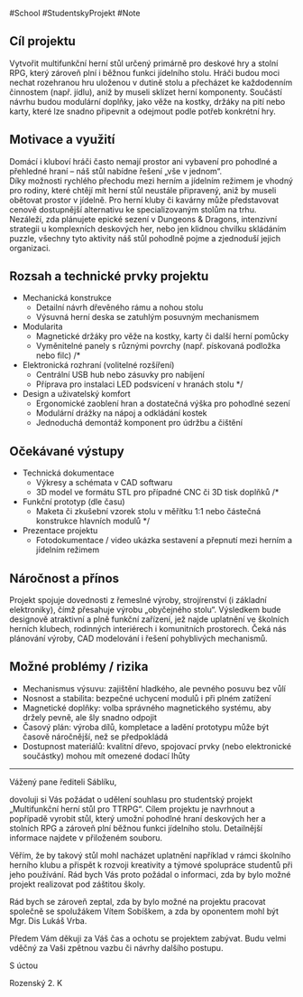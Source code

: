 #School #StudentskyProjekt #Note

## Cíl projektu
Vytvořit multifunkční herní stůl určený primárně pro deskové hry a stolní RPG, který zároveň plní i běžnou funkci jídelního stolu. Hráči budou moci nechat rozehranou hru uloženou v dutině stolu a přecházet ke každodenním činnostem (např. jídlu), aniž by museli sklízet herní komponenty. Součástí návrhu budou modulární doplňky, jako věže na kostky, držáky na pití nebo karty, které lze snadno připevnit a odejmout podle potřeb konkrétní hry.
## Motivace a využití
Domácí i kluboví hráči často nemají prostor ani vybavení pro pohodlné a přehledné hraní – náš stůl nabídne řešení „vše v jednom“.  
Díky možnosti rychlého přechodu mezi herním a jídelním režimem je vhodný pro rodiny, které chtějí mít herní stůl neustále připravený, aniž by museli obětovat prostor v jídelně. Pro herní kluby či kavárny může představovat cenově dostupnější alternativu ke specializovaným stolům na trhu.  
Nezáleží, zda plánujete epické sezení v Dungeons & Dragons, intenzivní strategii u komplexních deskových her, nebo jen klidnou chvilku skládáním puzzle, všechny tyto aktivity náš stůl pohodlně pojme a zjednoduší jejich organizaci.
## Rozsah a technické prvky projektu
- Mechanická konstrukce
    - Detailní návrh dřevěného rámu a nohou stolu
    - Výsuvná herní deska se zatuhlým posuvným mechanismem
- Modularita
    - Magnetické držáky pro věže na kostky, karty či další herní pomůcky
    - Vyměnitelné panely s různými povrchy (např. pískovaná podložka nebo filc)
/*
- Elektronická rozhraní (volitelné rozšíření)
    - Centrální USB hub nebo zásuvky pro nabíjení
    - Příprava pro instalaci LED podsvícení v hranách stolu
*/
- Design a uživatelský komfort
    - Ergonomické zaoblení hran a dostatečná výška pro pohodlné sezení
    - Modulární drážky na nápoj a odkládání kostek
    - Jednoduchá demontáž komponent pro údržbu a čištění
## Očekávané výstupy
- Technická dokumentace
    - Výkresy a schémata v CAD softwaru
    - 3D model ve formátu STL pro případné CNC či 3D tisk doplňků
/*
- Funkční prototyp (dle času)
    - Maketa či zkušební vzorek stolu v měřítku 1:1 nebo částečná konstrukce hlavních modulů
*/
- Prezentace projektu
    - Fotodokumentace / video ukázka sestavení a přepnutí mezi herním a jídelním režimem
## Náročnost a přínos
Projekt spojuje dovednosti z řemeslné výroby, strojírenství (i základní elektroniky), čímž přesahuje výrobu „obyčejného stolu“. Výsledkem bude designově atraktivní a plně funkční zařízení, jež najde uplatnění ve školních herních klubech, rodinných interiérech i komunitních prostorech. Čeká nás plánování výroby, CAD modelování i řešení pohyblivých mechanismů.
## Možné problémy / rizika
- Mechanismus výsuvu: zajištění hladkého, ale pevného posuvu bez vůlí
- Nosnost a stabilita: bezpečné uchycení modulů i při plném zatížení
- Magnetické doplňky: volba správného magnetického systému, aby držely pevně, ale šly snadno odpojit
- Časový plán: výroba dílů, kompletace a ladění prototypu může být časově náročnější, než se předpokládá
- Dostupnost materiálů: kvalitní dřevo, spojovací prvky (nebo elektronické součástky) mohou mít omezené dodací lhůty

---

Vážený pane řediteli Sáblíku,

dovoluji si Vás požádat o udělení souhlasu pro studentský projekt „Multifunkční herní stůl pro TTRPG“. Cílem projektu je navrhnout a popřípadě vyrobit stůl, který umožní pohodlné hraní deskových her a stolních RPG a zároveň plní běžnou funkci jídelního stolu. Detailnější informace najdete v přiloženém souboru.

Věřím, že by takový stůl mohl nacházet uplatnění například v rámci školního herního klubu a přispět k rozvoji kreativity a týmové spolupráce studentů při jeho používání. Rád bych Vás proto požádal o informaci, zda by bylo možné projekt realizovat pod záštitou školy.

Rád bych se zároveň zeptal, zda by bylo možné na projektu pracovat společně se spolužákem Vítem Sobíškem, a zda by oponentem mohl být  Mgr. Dis Lukáš Vrba.

Předem Vám děkuji za Váš čas a ochotu se projektem zabývat. Budu velmi vděčný za Vaši zpětnou vazbu či návrhy dalšího postupu.

S úctou

Rozenský 2. K